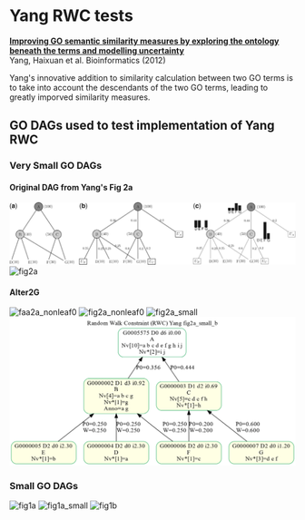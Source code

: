 # Yang RWC tests
[**Improving GO semantic similarity measures by exploring the ontology beneath the terms and modelling uncertainty**](https://pubmed.ncbi.nlm.nih.gov/22522134)    
Yang, Haixuan et al. Bioinformatics (2012)    

Yang's innovative addition to similarity calculation between two GO terms is to
take into account the descendants of the two GO terms,
leading to greatly imporved similarity measures.


## GO DAGs used to test implementation of Yang RWC

### Very Small GO DAGs

#### Original DAG from Yang's Fig 2a
![Yang Fig2](bioinf_yang_fig2.png)
![fig2a](yang_fig2a.png)

#### Alter2G
![faa2a_nonleaf0](yang_faa2a_nonleaf0.png)
![fig2a_nonleaf0](yang_fig2a_nonleaf0.png)
![fig2a_small](yang_fig2a_small.png)
![fig2a_small_b](yang_fig2a_small_b.png)

### Small GO DAGs

![fig1a](yang_fig1a.png)
![fig1a_small](yang_fig1a_small.png)
![fig1b](yang_fig1b.png)
